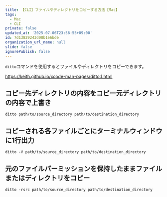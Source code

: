 ```yaml
---
title: 【CLI】ファイルやディレクトリをコピーする方法【Mac】
tags:
  - Mac
  - CLI
private: false
updated_at: '2025-07-06T23:56:55+09:00'
id: 7d13829243d08b1e6bde
organization_url_name: null
slide: false
ignorePublish: false
---
```

`ditto`コマンドを使用するとファイルやディレクトリをコピーできます。

 https://keith.github.io/xcode-man-pages/ditto.1.html

## コピー先ディレクトリの内容をコピー元ディレクトリの内容で上書き

```terminal
ditto path/to/source_directory path/to/destination_directory
```

## コピーされる各ファイルごとにターミナルウィンドウに1行出力

```terminal
ditto -V path/to/source_directory path/to/destination_directory
```

## 元のファイルパーミッションを保持したままファイルまたはディレクトリをコピー

```terminal
ditto -rsrc path/to/source_directory path/to/destination_directory
```
